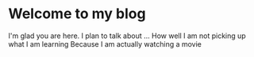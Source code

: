 # Welcome to my blog

I'm glad you are here. I plan to talk about ...
How well I am not picking up what I am learning
Because I am actually watching a movie
